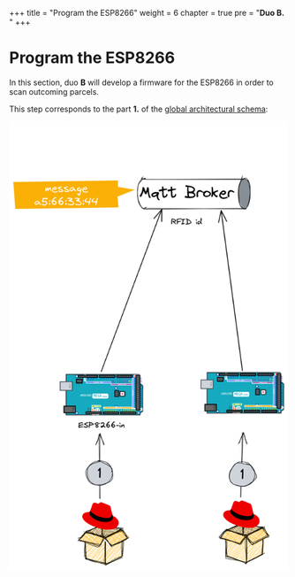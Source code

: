 +++
title = "Program the ESP8266"
weight = 6
chapter = true
pre = "<b>Duo B. </b>"
+++

# Program the ESP8266

In this section, duo **B** will develop a firmware for the ESP8266 in order to scan outcoming parcels.

This step corresponds to the part **1.** of the [global architectural schema](https://rhte-2023-edge-lab.github.io/use-case/architecture/#data-flow):

![Zoom ESP](/images/schema-zoom-esp8266.png)